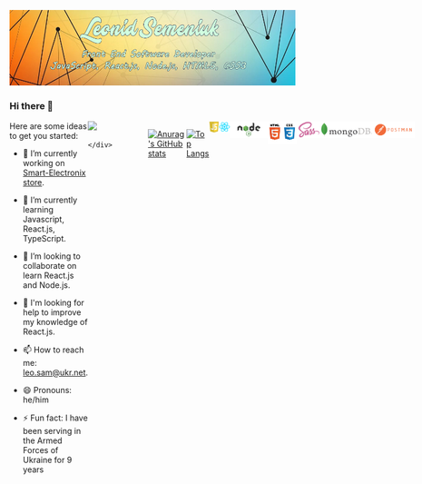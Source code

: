 ![Header](https://github.com/LeoSame/LeoSame/blob/main/img/Header_GitHub_index.jpg?raw=true)

### Hi there 👋

<div style="display: flex">
  <div style="width: 50%">
  Here are some ideas to get you started:

- 🔭 I’m currently working on <a href="https://github.com/LeoSame/fe-20_final_project">Smart-Electronix store</a>.
- 🌱 I’m currently learning Javascript, React.js, TypeScript.
- 👯 I’m looking to collaborate on learn React.js and Node.js.
- 🤔 I'm looking for help to improve my knowledge of React.js.
- 📫 How to reach me: leo.sam@ukr.net.
- 😄 Pronouns: he/him
- ⚡ Fun fact: I have been serving in the Armed Forces of Ukraine for 9 years
  </div>
  <div style="width: 50%">
  <a href="https://github-readme-stats.vercel.app/api/top-langs/?username=LeoSame"><img src="https://github-readme-stats.vercel.app/api?username=LeoSame"></a>

      </div>

  </div>

[![Anurag's GitHub stats](https://github-readme-stats.vercel.app/api?username=LeoSame)](https://github.com/anuraghazra/github-readme-stats)

[![Top Langs](https://github-readme-stats.vercel.app/api/top-langs/?username=LeoSame)](https://github.com/anuraghazra/github-readme-stats)

<div style="display: flex">
<img height="20 "src="https://github.com/LeoSame/LeoSame/blob/main/img/logo/js_logo.jpg?raw=true">
<img height="20 "src="https://github.com/LeoSame/LeoSame/blob/main/img/logo/react_logo.png?raw=true">
<img height="30 "src="https://github.com/LeoSame/LeoSame/blob/main/img/logo/node_logo.png?raw=true">
<img height="40 "src="https://github.com/LeoSame/LeoSame/blob/main/img/logo/html_css_logo.png?raw=true">
<img height="30 "src="https://github.com/LeoSame/LeoSame/blob/main/img/logo/sass_logo.jpg?raw=true">
<img height="30 "src="https://github.com/LeoSame/LeoSame/blob/main/img/logo/mongodb_logo.png?raw=true">
<img height="30 "src="https://github.com/LeoSame/LeoSame/blob/main/img/logo/postman_logo.png?raw=true">
</div>
